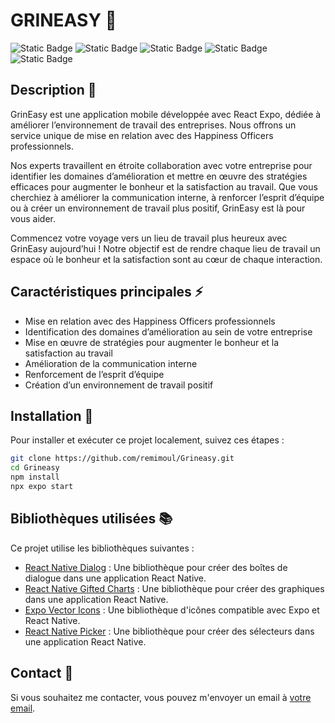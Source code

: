 # GRINEASY 👮​

![Static Badge](https://img.shields.io/badge/MDS_PROJET-v.1.0.0-red)
![Static Badge](https://img.shields.io/badge/Group-Amethyste-884DA7)
![Static Badge](https://img.shields.io/badge/REACT_NATIVE-blue?logo=react)
![Static Badge](https://img.shields.io/badge/EXPO-8A2BE2?logo=expo)
![Static Badge](https://img.shields.io/badge/Tailwind_CSS-06B6D4?logo=tailwindcss)

## Description 📖​

GrinEasy est une application mobile développée avec React Expo, dédiée à améliorer l’environnement de travail des entreprises. Nous offrons un service unique de mise en relation avec des Happiness Officers professionnels.

Nos experts travaillent en étroite collaboration avec votre entreprise pour identifier les domaines d’amélioration et mettre en œuvre des stratégies efficaces pour augmenter le bonheur et la satisfaction au travail. Que vous cherchiez à améliorer la communication interne, à renforcer l’esprit d’équipe ou à créer un environnement de travail plus positif, GrinEasy est là pour vous aider.

Commencez votre voyage vers un lieu de travail plus heureux avec GrinEasy aujourd’hui ! Notre objectif est de rendre chaque lieu de travail un espace où le bonheur et la satisfaction sont au cœur de chaque interaction.

## Caractéristiques principales ⚡​

- Mise en relation avec des Happiness Officers professionnels
- Identification des domaines d’amélioration au sein de votre entreprise
- Mise en œuvre de stratégies pour augmenter le bonheur et la satisfaction au travail
- Amélioration de la communication interne
- Renforcement de l’esprit d’équipe
- Création d’un environnement de travail positif

## Installation 🚀​

Pour installer et exécuter ce projet localement, suivez ces étapes :

```bash
git clone https://github.com/remimoul/Grineasy.git
cd Grineasy
npm install
npx expo start
```

## Bibliothèques utilisées 📚

Ce projet utilise les bibliothèques suivantes :

- [React Native Dialog](https://www.npmjs.com/package/react-native-dialog) : Une bibliothèque pour créer des boîtes de dialogue dans une application React Native.
- [React Native Gifted Charts](https://www.npmjs.com/package/react-native-gifted-charts) : Une bibliothèque pour créer des graphiques dans une application React Native.
- [Expo Vector Icons](https://docs.expo.dev/guides/icons/) : Une bibliothèque d'icônes compatible avec Expo et React Native.
- [React Native Picker](https://www.npmjs.com/package/@react-native-picker/picker) : Une bibliothèque pour créer des sélecteurs dans une application React Native.

## Contact 📲

Si vous souhaitez me contacter, vous pouvez m'envoyer un email à [votre email](mailto:remi.moul@my-digital-school.org).

